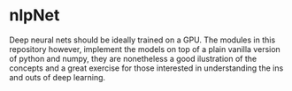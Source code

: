 # nlpNet
Deep neural nets should be ideally trained on a GPU. The modules in this repository however, implement the models on top of a plain vanilla version of python and numpy, they are nonetheless a good ilustration of the concepts and a great exercise for those interested in understanding the ins and outs of deep learning.
